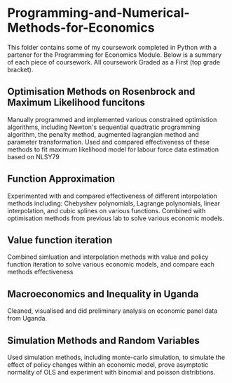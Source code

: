# Programming-and-Numerical-Methods-for-Economics 
This folder contains some of my coursework completed in Python with a partener for the Programming for Economics Module. Below is a summary of each piece of coursework. All coursework Graded as a First (top grade bracket).

## Optimisation Methods on Rosenbrock and Maximum Likelihood funcitons
Manually programmed and implemented various constrained optimistion algorithms, including Newton's sequential quadtratic programming algorithm, the penalty method, augmented lagrangian method and parameter transformation. Used and compared effectiveness of these methods to fit maximum likelihood model for labour force data estimation based on NLSY79

## Function Approximation
Experimented with and compared effectiveness of different interpolation methods including: Chebyshev polynomials, Lagrange polynomials, linear interpolation, and cubic splines on various functions. Combined with optimisation methods from previous lab to solve various economic models.

## Value function iteration
Combined simluation and interpolation methods with value and policy function iteration to solve various economic models, and compare each methods effectiveness

## Macroeconomics and Inequality in Uganda
Cleaned, visualised and did preliminary analysis on economic panel data from Uganda.

## Simulation Methods and Random Variables
Used simulation methods, including monte-carlo simulation, to simulate the effect of policy changes within an economic model, prove asymptotic normality of OLS and experiment with binomial and poisson distribtions.
